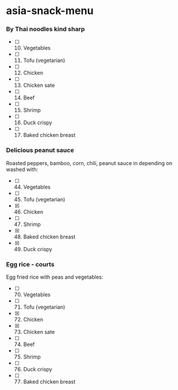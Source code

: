 # asia-snack-menu

### By Thai noodles kind sharp

- [ ] 10. Vegetables
- [ ] 11. Tofu (vegetarian)
- [ ] 12. Chicken
- [ ] 13. Chicken sate
- [ ] 14. Beef
- [ ] 15. Shrimp
- [ ] 16. Duck crispy
- [ ] 17. Baked chicken breast

### Delicious peanut sauce

Roasted peppers, bamboo, corn, chili, peanut sauce in depending on washed with:

- [ ] 44. Vegetables
- [ ] 45. Tofu (vegetarian)
- [x] 46. Chicken
- [ ] 47. Shrimp
- [x] 48. Baked chicken breast
- [x] 49. Duck crispy

### Egg rice - courts

Egg fried rice with peas and vegetables:

- [ ] 70. Vegetables
- [ ] 71. Tofu (vegetarian)
- [x] 72. Chicken
- [x] 73. Chicken sate
- [ ] 74. Beef
- [ ] 75. Shrimp
- [ ] 76. Duck crispy
- [ ] 77. Baked chicken breast
